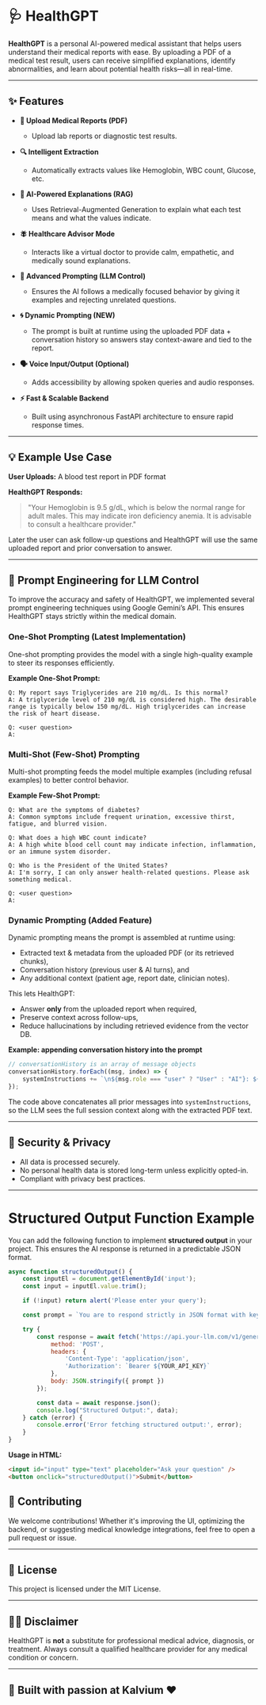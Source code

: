 # 🩺 HealthGPT

**HealthGPT** is a personal AI-powered medical assistant that helps users understand their medical reports with ease. By uploading a PDF of a medical test result, users can receive simplified explanations, identify abnormalities, and learn about potential health risks—all in real-time.

---

## ✨ Features

* **📄 Upload Medical Reports (PDF)**

  * Upload lab reports or diagnostic test results.

* **🔍 Intelligent Extraction**

  * Automatically extracts values like Hemoglobin, WBC count, Glucose, etc.

* **🧠 AI-Powered Explanations (RAG)**

  * Uses Retrieval-Augmented Generation to explain what each test means and what the values indicate.

* **🪰 Healthcare Advisor Mode**

  * Interacts like a virtual doctor to provide calm, empathetic, and medically sound explanations.

* **💬 Advanced Prompting (LLM Control)**

  * Ensures the AI follows a medically focused behavior by giving it examples and rejecting unrelated questions.

* **🌀 Dynamic Prompting (NEW)**

  * The prompt is built at runtime using the uploaded PDF data + conversation history so answers stay context-aware and tied to the report.

* **🗣️ Voice Input/Output (Optional)**

  * Adds accessibility by allowing spoken queries and audio responses.

* **⚡ Fast & Scalable Backend**

  * Built using asynchronous FastAPI architecture to ensure rapid response times.

---

## 💡 Example Use Case

**User Uploads:** A blood test report in PDF format

**HealthGPT Responds:**

> "Your Hemoglobin is 9.5 g/dL, which is below the normal range for adult males. This may indicate iron deficiency anemia. It is advisable to consult a healthcare provider."

Later the user can ask follow-up questions and HealthGPT will use the same uploaded report and prior conversation to answer.

---

## 🧠 Prompt Engineering for LLM Control

To improve the accuracy and safety of HealthGPT, we implemented several prompt engineering techniques using Google Gemini’s API. This ensures HealthGPT stays strictly within the medical domain.

### One-Shot Prompting (Latest Implementation)

One-shot prompting provides the model with a single high-quality example to steer its responses efficiently.

**Example One-Shot Prompt:**

```
Q: My report says Triglycerides are 210 mg/dL. Is this normal?
A: A triglyceride level of 210 mg/dL is considered high. The desirable range is typically below 150 mg/dL. High triglycerides can increase the risk of heart disease.

Q: <user question>
A:
```

### Multi-Shot (Few-Shot) Prompting

Multi-shot prompting feeds the model multiple examples (including refusal examples) to better control behavior.

**Example Few-Shot Prompt:**

```
Q: What are the symptoms of diabetes?
A: Common symptoms include frequent urination, excessive thirst, fatigue, and blurred vision.

Q: What does a high WBC count indicate?
A: A high white blood cell count may indicate infection, inflammation, or an immune system disorder.

Q: Who is the President of the United States?
A: I'm sorry, I can only answer health-related questions. Please ask something medical.

Q: <user question>
A:
```

### Dynamic Prompting (Added Feature)

Dynamic prompting means the prompt is assembled at runtime using:

* Extracted text & metadata from the uploaded PDF (or its retrieved chunks),
* Conversation history (previous user & AI turns), and
* Any additional context (patient age, report date, clinician notes).

This lets HealthGPT:

* Answer **only** from the uploaded report when required,
* Preserve context across follow-ups,
* Reduce hallucinations by including retrieved evidence from the vector DB.

**Example: appending conversation history into the prompt**

```javascript
// conversationHistory is an array of message objects
conversationHistory.forEach((msg, index) => {
    systemInstructions += `\n${msg.role === "user" ? "User" : "AI"}: ${msg.text}`;
});
```

The code above concatenates all prior messages into `systemInstructions`, so the LLM sees the full session context along with the extracted PDF text.

---

## 🔐 Security & Privacy

* All data is processed securely.
* No personal health data is stored long-term unless explicitly opted-in.
* Compliant with privacy best practices.

---

# Structured Output Function Example

You can add the following function to implement **structured output** in your project. This ensures the AI response is returned in a predictable JSON format.

```javascript
async function structuredOutput() {
    const inputEl = document.getElementById('input');
    const input = inputEl.value.trim();

    if (!input) return alert('Please enter your query');

    const prompt = `You are to respond strictly in JSON format with keys: 'answer' (string), 'confidence' (0-1 float). Question: ${input}`;

    try {
        const response = await fetch('https://api.your-llm.com/v1/generate', {
            method: 'POST',
            headers: {
                'Content-Type': 'application/json',
                'Authorization': `Bearer ${YOUR_API_KEY}`
            },
            body: JSON.stringify({ prompt })
        });

        const data = await response.json();
        console.log("Structured Output:", data);
    } catch (error) {
        console.error('Error fetching structured output:', error);
    }
}
```

**Usage in HTML:**

```html
<input id="input" type="text" placeholder="Ask your question" />
<button onclick="structuredOutput()">Submit</button>
```



## 🤝 Contributing

We welcome contributions! Whether it's improving the UI, optimizing the backend, or suggesting medical knowledge integrations, feel free to open a pull request or issue.

---

## 📄 License

This project is licensed under the MIT License.

---

## 👨‍⚕️ Disclaimer

HealthGPT is **not** a substitute for professional medical advice, diagnosis, or treatment. Always consult a qualified healthcare provider for any medical condition or concern.

---

## 🙌 Built with passion at Kalvium ❤️
